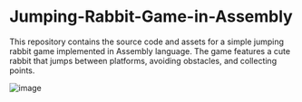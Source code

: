 # Jumping-Rabbit-Game-in-Assembly
This repository contains the source code and assets for a simple jumping rabbit game implemented in Assembly language. The game features a cute rabbit that jumps between platforms, avoiding obstacles, and collecting points.

![image](https://github.com/QariTheDev/Jumping-Rabbit-Game-in-Assembly/assets/88932788/618a83c2-ec30-4926-8a5d-26bcaa863223)
